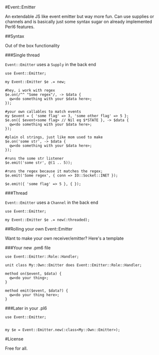 #Event::Emitter

An extendable JS like event emitter but way more fun.  Can use supplies or channels and is basically just some syntax sugar on already implemented Perl6 features.

##Syntax

Out of the box functionality

###Single thread

```Event::Emitter``` uses a ```Supply``` in the back end

```perl6
use Event::Emitter;

my Event::Emitter $e .= new;

#hey, i work with regex
$e.on(/^^ "Some regex"/, -> $data {
  qw<do something with your $data here>;
});

#your own callables to match events
my $event = { 'some flag' => 3, 'some other flag' => 5 };
$e.on({ $event<some flag> // Nil eq $*STATE }, -> $data {
  qw<do something with your $data here>;
});

#plain ol strings, just like mom used to make
$e.on('some str', -> $data {
  qw<do something with your $data here>;
});

#runs the some str listener
$e.emit('some str', @(1 .. 5)); 

#runs the regex because it matches the regex;
$e.emit('Some regex', { conn => IO::Socket::INET }); 

$e.emit({ 'some flag' => 5 }, { });
```

###Thread

```Event::Emitter``` uses a ```Channel``` in the back end

```perl6
use Event::Emitter;

my Event::Emitter $e .= new(:threaded);
```

##Rolling your own Event::Emitter

Want to make your own receiver/emitter?  Here's a template

###Your new .pm6 file

```perl6
use Event::Emitter::Role::Handler;

unit class My::Own::Emitter does Event::Emitter::Role::Handler;

method on($event, $data) {
  qw<do your thing>;
}

method emit($event, $data?) {
  qw<do your thing here>;
}
```

###Later in your .pl6

```perl6
use Event::Emitter;


my $e = Event::Emitter.new(:class<My::Own::Emitter>);
```

#License

Free for all.
